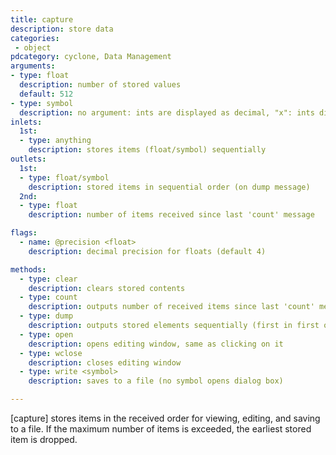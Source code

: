 ```yaml
---
title: capture
description: store data
categories:
 - object
pdcategory: cyclone, Data Management
arguments:
- type: float
  description: number of stored values
  default: 512
- type: symbol
  description: no argument: ints are displayed as decimal, "x": ints displayed as hex, "m": ints < 128 are decimal / larger are hex, "a": only symbols are displayed
inlets:
  1st:
  - type: anything
    description: stores items (float/symbol) sequentially
outlets:
  1st:
  - type: float/symbol
    description: stored items in sequential order (on dump message)
  2nd:
  - type: float
    description: number of items received since last 'count' message

flags:
  - name: @precision <float>
    description: decimal precision for floats (default 4)

methods:
  - type: clear
    description: clears stored contents
  - type: count
    description: outputs number of received items since last 'count' message
  - type: dump
    description: outputs stored elements sequentially (first in first out)
  - type: open
    description: opens editing window, same as clicking on it
  - type: wclose
    description: closes editing window
  - type: write <symbol>
    description: saves to a file (no symbol opens dialog box)

---
```


[capture] stores items in the received order for viewing, editing, and saving to a file. If the maximum number of items is exceeded, the earliest stored item is dropped.

